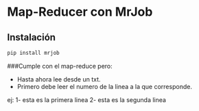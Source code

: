 # Map-Reducer con MrJob

## Instalación

```bash
pip install mrjob
```

###Cumple con el map-reduce pero:
+ Hasta ahora lee desde un txt.
+  Primero debe leer el numero de la linea a la que corresponde.
  
ej: 1- esta es la primera linea
    2- esta es la segunda linea
